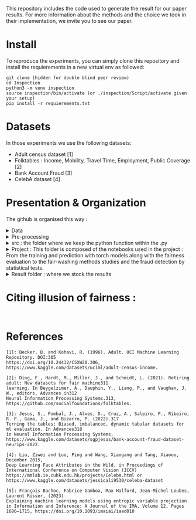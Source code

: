 This repository includes the code used to generate the result for our paper results. 
For more information about the methods and the choice we took in their implementation, we invite you to see our paper.

# Install
To reproduce the experiments, you can simply clone this repository and install the requierements in a new virtual env as followed:

```
git clone (hidden for double blind peer review)
cd Inspection
python3 -m venv inspection
source inspection/bin/activate (or ./inspection/Script/activate given your setup)
pip install -r requierements.txt
```

# Datasets
In those experiments we use the following datasets:
- Adult census dataset [1]
- Folktables : Income, Mobility, Travel Time, Employment, Public Coverage [2]
- Bank Account Fraud [3]
- CelebA dataset [4]

# Presentation & Organization 

The github is organised this way : 
<details>
<summary> Data </summary>
      
contains the datasets in csv which we used, the csv are naturally too heavy for the Github 50Mo limit, hence they are downloadable here : (hidden for double blind peer review)
</details>

<details>
<summary> Pre-processing </summary>
      
2 jupyter notebooks which download and / or preprocess the BAF / Folktables dataets into ready to use datasets.
</details>

<details>
<summary> src : the folder where we keep the python function within the .py </summary>
      
- distance : manly different ways to compute the Wasserstein distance or the Kullback-Leibler divergence
- GEMS3_base_explainer : The file having the entropic projection fonction (with both balanced and proportional case). Original idea from [5].
- mitigation_fct : Function enabling fair-washing, in particular Matching_W(X,S,Ŷ), Replace (S,Ŷ)
- Gems_Wasserstein : the file having the wasserstein projection and semi-discret algorithm (with balanced and proportional case, as well as with or without 1D-projection)
- sampling : useful functions regarding sampling and attempts to optimize sampling
- utils : regular utils file
</details>

<details>
<summary> Project : This folder is composed of the notebooks used in the project : From the training and prediction with torch models along with the fairness evaluation to the fair-washing methods studies and the fraud detection by statistical tests. </summary>
      
- The notebooks (ADULT/BAF/Folktable)_fairwashing show how we remove the DI bias (to 0.8) from the dataset with every method, we register every result including the neural network's weight for reproductibility.
- Result Analysis : Notebook where we evaluate the distance from the modified dataset and the original one (for W and KL ; and on (X,S,Ŷ) and (S,Ŷ)) as well as the 5 statistical tests. (as they can take some time to compute, we register the results within the json files dic_threshold.json and dic_test_result.json)
- Highest_undetected_fairwashing : Notebook where we find to which extent we can increase the Disparate Impact of the original datasets without being detected by any of the 5 tests with the Matching_W(X,S,Ŷ) method. (result in a json file as well : dic_unbiasing.json)
- W_KL_fairwashing_result : Notebook where we study the distance of the modified dataset with the original one with different Disparate Impact fairwashing goals.
- Simulated_exp : Experiences done on a simulated dataset where we compare for instance our optimized method against manual fair-washing method on the Wassserstein distance or the Kullback-Leibler on (S,Ŷ). 
- Sampling_size_analysis : Short notebook highlighting the sample size impact on the Adult dataset.
- CelebA_exp : Notebook where we study the usefulness of our test on non-tabular data, on the CelebA dataset: in particular, we study using statistical tests based on the last hidden layer of CNN classifiers.
</details>

<details>
<summary> Result folder : where we stock the results </summary>
      
Some of the Results were too heavy for the Github 50Mo limit, hence they are downloadable here: https://drive.google.com/drive/folders/1LoHXfnelYLZf0b8Dbo3OqqlaKo-51IPY
</details>


# Citing illusion of fairness : 

```


```

# References

```
[1]: Becker, B. and Kohavi, R. (1996). Adult. UCI Machine Learning Repository. DOI:305
https://doi.org/10.24432/C5XW20.306, https://www.kaggle.com/datasets/uciml/adult-census-income.

[2]: Ding, F., Hardt, M., Miller, J., and Schmidt, L. (2021). Retiring adult: New datasets for fair machine311
learning. In Beygelzimer, A., Dauphin, Y., Liang, P., and Vaughan, J. W., editors, Advances in312
Neural Information Processing Systems.313, https://github.com/socialfoundations/folktables.

[3]: Jesus, S., Pombal, J., Alves, D., Cruz, A., Saleiro, P., Ribeiro, R. P., Gama, J., and Bizarro, P. (2022).317
Turning the tables: Biased, imbalanced, dynamic tabular datasets for ml evaluation. In Advances318
in Neural Information Processing Systems, https://www.kaggle.com/datasets/sgpjesus/bank-account-fraud-dataset-neurips-2022.

[4]: Liu, Ziwei and Luo, Ping and Wang, Xiaogang and Tang, Xiaoou, December 2015, 
Deep Learning Face Attributes in the Wild, in Proceedings of International Conference on Computer Vision (ICCV)
https://mmlab.ie.cuhk.edu.hk/projects/CelebA.html or https://www.kaggle.com/datasets/jessicali9530/celeba-dataset

[5]: François Bachoc, Fabrice Gamboa, Max Halford, Jean-Michel Loubes, Laurent Risser, (2023)
Explaining machine learning models using entropic variable projection
in Information and Inference: A Journal of the IMA, Volume 12, Pages 1686–1715, https://doi.org/10.1093/imaiai/iaad010
```
